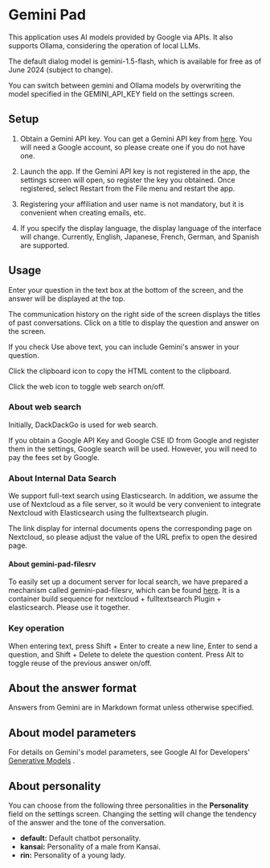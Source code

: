 <!-- 2024-06-13 -->
# Gemini Pad

This application uses AI models provided by Google via APIs.
It also supports Ollama, considering the operation of local LLMs.

The default dialog model is gemini-1.5-flash, which is available for free as of June 2024 (subject to change).

You can switch between gemini and Ollama models by overwriting the model specified in the GEMINI_API_KEY field on the settings screen.

## Setup

1. Obtain a Gemini API key.
   You can get a Gemini API key from [here](https://aistudio.google.com/app/prompts/new_freeform).
   You will need a Google account, so please create one if you do not have one.

2. Launch the app. If the Gemini API key is not registered in the app, the settings screen will open, so register the key you obtained.
   Once registered, select Restart from the File menu and restart the app.

3. Registering your affiliation and user name is not mandatory, but it is convenient when creating emails, etc.

4. If you specify the display language, the display language of the interface will change. Currently, English, Japanese, French, German, and Spanish are supported.

## Usage

Enter your question in the text box at the bottom of the screen, and the answer will be displayed at the top.

The communication history on the right side of the screen displays the titles of past conversations. Click on a title to display the question and answer on the screen.

If you check Use above text, you can include Gemini's answer in your question.

Click the clipboard icon to copy the HTML content to the clipboard.

Click the web icon to toggle web search on/off.

### About web search

Initially, DackDackGo is used for web search.

If you obtain a Google API Key and Google CSE ID from Google and register them in the settings, Google search will be used. However, you will need to pay the fees set by Google.

### About Internal Data Search

We support full-text search using Elasticsearch.
In addition, we assume the use of Nextcloud as a file server, so it would be very convenient to integrate Nextcloud with Elasticsearch using the fulltextsearch plugin.

The link display for internal documents opens the corresponding page on Nextcloud, so please adjust the value of the URL prefix to open the desired page.

#### About gemini-pad-filesrv

To easily set up a document server for local search, we have prepared a mechanism called gemini-pad-filesrv, which can be found [here](https://github.com/dtmoyaji/gemini-pad-filesrv).
It is a container build sequence for nextcloud + fulltextsearch Plugin + elasticsearch.
Please use it together.

### Key operation

When entering text, press Shift + Enter to create a new line, Enter to send a question, and Shift + Delete to delete the question content.
Press Alt to toggle reuse of the previous answer on/off.

## About the answer format

Answers from Gemini are in Markdown format unless otherwise specified.

## About model parameters

For details on Gemini's model parameters, see Google AI for Developers' [Generative Models](https://ai.google.dev/gemini-api/docs/models/generative-models?hl=ja&_gl=1*1fu959e*_up*MQ..*_ga*MTgyNTQxNDY0NC4xNzE0MDIxNDY3*_ga_P1DBVKWT6V*MTcxNDAyMTQ2Ny4xLjAuMTcxNDAyMTg1NC4wLjAuMA..) .

## About personality

You can choose from the following three personalities in the **Personality** field on the settings screen. Changing the setting will change the tendency of the answer and the tone of the conversation.

* **default:** Default chatbot personality.
* **kansai:** Personality of a male from Kansai.
* **rin:** Personality of a young lady.
<!-- gemini-1.0-pro -->